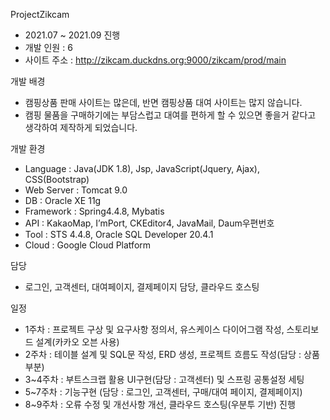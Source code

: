 ProjectZikcam
 - 2021.07 ~ 2021.09 진행<br>
 - 개발 인원 : 6<br>
 - 사이트 주소 : http://zikcam.duckdns.org:9000/zikcam/prod/main<br>

개발 배경<br>
 - 캠핑상품 판매 사이트는 많은데, 반면 캠핑상품 대여 사이트는 많지 않습니다.<br>
 - 캠핑 물품을 구매하기에는 부담스럽고 대여를 편하게 할 수 있으면 좋을거 같다고 생각하여 제작하게 되었습니다.<br>

개발 환경 <br>
 - Language : Java(JDK 1.8), Jsp, JavaScript(Jquery, Ajax), CSS(Bootstrap)<br>
 - Web Server : Tomcat 9.0<br>
 - DB : Oracle XE 11g<br>
 - Framework : Spring4.4.8, Mybatis<br>
 - API : KakaoMap, I’mPort, CKEditor4, JavaMail, Daum우편번호<br>
 - Tool : STS 4.4.8, Oracle SQL Developer 20.4.1<br>
 - Cloud : Google Cloud Platform<br>

담당 <br>
 - 로그인, 고객센터, 대여페이지, 결제페이지 담당, 클라우드 호스팅<br>

일정 <br>
 - 1주차 : 프로젝트 구상 및 요구사항 정의서, 유스케이스 다이어그램 작성, 스토리보드 설계(카카오 오븐 사용)<br>
 - 2주차 : 테이블 설계 및 SQL문 작성, ERD 생성, 프로젝트 흐름도 작성(담당 : 상품 부분)<br>
 - 3~4주차 : 부트스크랩 활용 UI구현(담당 : 고객센터) 및 스프링 공통설정 세팅<br>
 - 5~7주차 : 기능구현 (담당 : 로그인, 고객센터, 구매/대여 페이지, 결제페이지)<br>
 - 8~9주차 : 오류 수정 및 개선사항 개선, 클라우드 호스팅(우분투 기반) 진행<br>
